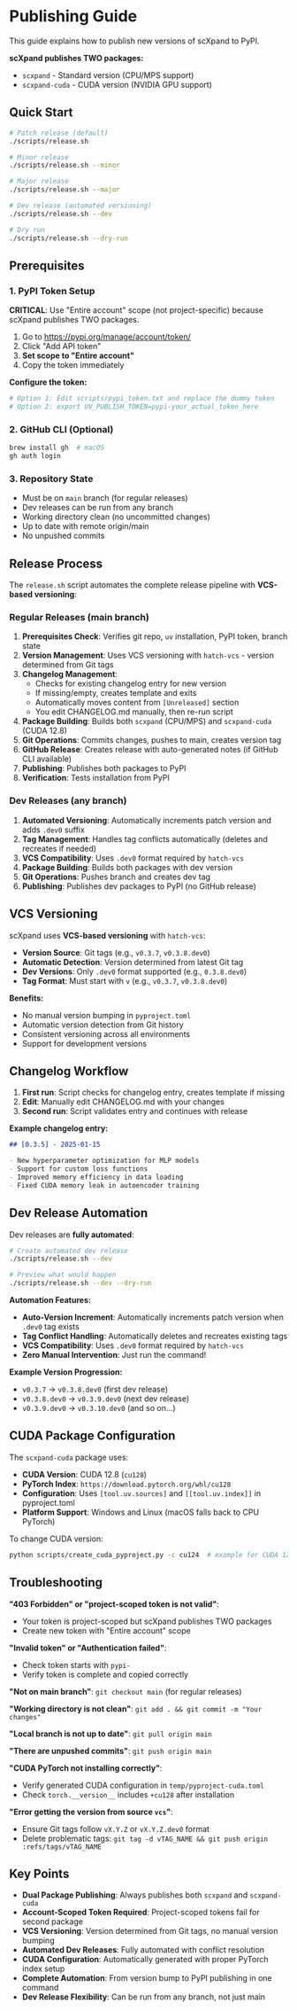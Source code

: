 # Publishing Guide

This guide explains how to publish new versions of scXpand to PyPI.

**scXpand publishes TWO packages:**
- `scxpand` - Standard version (CPU/MPS support)
- `scxpand-cuda` - CUDA version (NVIDIA GPU support)

## Quick Start

```bash
# Patch release (default)
./scripts/release.sh

# Minor release
./scripts/release.sh --minor

# Major release
./scripts/release.sh --major

# Dev release (automated versioning)
./scripts/release.sh --dev

# Dry run
./scripts/release.sh --dry-run
```

## Prerequisites

### 1. PyPI Token Setup

**CRITICAL**: Use "Entire account" scope (not project-specific) because scXpand publishes TWO packages.

1. Go to https://pypi.org/manage/account/token/
2. Click "Add API token"
3. **Set scope to "Entire account"**
4. Copy the token immediately

**Configure the token:**
```bash
# Option 1: Edit scripts/pypi_token.txt and replace the dummy token
# Option 2: export UV_PUBLISH_TOKEN=pypi-your_actual_token_here
```

### 2. GitHub CLI (Optional)
```bash
brew install gh  # macOS
gh auth login
```

### 3. Repository State
- Must be on `main` branch (for regular releases)
- Dev releases can be run from any branch
- Working directory clean (no uncommitted changes)
- Up to date with remote origin/main
- No unpushed commits

## Release Process

The `release.sh` script automates the complete release pipeline with **VCS-based versioning**:

### Regular Releases (main branch)
1. **Prerequisites Check**: Verifies git repo, `uv` installation, PyPI token, branch state
2. **Version Management**: Uses VCS versioning with `hatch-vcs` - version determined from Git tags
3. **Changelog Management**:
   - Checks for existing changelog entry for new version
   - If missing/empty, creates template and exits
   - Automatically moves content from `[Unreleased]` section
   - You edit CHANGELOG.md manually, then re-run script
4. **Package Building**: Builds both `scxpand` (CPU/MPS) and `scxpand-cuda` (CUDA 12.8)
5. **Git Operations**: Commits changes, pushes to main, creates version tag
6. **GitHub Release**: Creates release with auto-generated notes (if GitHub CLI available)
7. **Publishing**: Publishes both packages to PyPI
8. **Verification**: Tests installation from PyPI

### Dev Releases (any branch)
1. **Automated Versioning**: Automatically increments patch version and adds `.dev0` suffix
2. **Tag Management**: Handles tag conflicts automatically (deletes and recreates if needed)
3. **VCS Compatibility**: Uses `.dev0` format required by `hatch-vcs`
4. **Package Building**: Builds both packages with dev version
5. **Git Operations**: Pushes branch and creates dev tag
6. **Publishing**: Publishes dev packages to PyPI (no GitHub release)

## VCS Versioning

scXpand uses **VCS-based versioning** with `hatch-vcs`:

- **Version Source**: Git tags (e.g., `v0.3.7`, `v0.3.8.dev0`)
- **Automatic Detection**: Version determined from latest Git tag
- **Dev Versions**: Only `.dev0` format supported (e.g., `0.3.8.dev0`)
- **Tag Format**: Must start with `v` (e.g., `v0.3.7`, `v0.3.8.dev0`)

**Benefits:**
- No manual version bumping in `pyproject.toml`
- Automatic version detection from Git history
- Consistent versioning across all environments
- Support for development versions

## Changelog Workflow

1. **First run**: Script checks for changelog entry, creates template if missing
2. **Edit**: Manually edit CHANGELOG.md with your changes
3. **Second run**: Script validates entry and continues with release

**Example changelog entry:**
```markdown
## [0.3.5] - 2025-01-15

- New hyperparameter optimization for MLP models
- Support for custom loss functions
- Improved memory efficiency in data loading
- Fixed CUDA memory leak in autoencoder training
```

## Dev Release Automation

Dev releases are **fully automated**:

```bash
# Create automated dev release
./scripts/release.sh --dev

# Preview what would happen
./scripts/release.sh --dev --dry-run
```

**Automation Features:**
- **Auto-Version Increment**: Automatically increments patch version when `.dev0` tag exists
- **Tag Conflict Handling**: Automatically deletes and recreates existing tags
- **VCS Compatibility**: Uses `.dev0` format required by `hatch-vcs`
- **Zero Manual Intervention**: Just run the command!

**Example Version Progression:**
- `v0.3.7` → `v0.3.8.dev0` (first dev release)
- `v0.3.8.dev0` → `v0.3.9.dev0` (next dev release)
- `v0.3.9.dev0` → `v0.3.10.dev0` (and so on...)

## CUDA Package Configuration

The `scxpand-cuda` package uses:
- **CUDA Version**: CUDA 12.8 (`cu128`)
- **PyTorch Index**: `https://download.pytorch.org/whl/cu128`
- **Configuration**: Uses `[tool.uv.sources]` and `[[tool.uv.index]]` in pyproject.toml
- **Platform Support**: Windows and Linux (macOS falls back to CPU PyTorch)

To change CUDA version:
```bash
python scripts/create_cuda_pyproject.py -c cu124  # example for CUDA 12.4
```

## Troubleshooting

**"403 Forbidden" or "project-scoped token is not valid"**:
- Your token is project-scoped but scXpand publishes TWO packages
- Create new token with "Entire account" scope

**"Invalid token" or "Authentication failed"**:
- Check token starts with `pypi-`
- Verify token is complete and copied correctly

**"Not on main branch"**: `git checkout main` (for regular releases)

**"Working directory is not clean"**: `git add . && git commit -m "Your changes"`

**"Local branch is not up to date"**: `git pull origin main`

**"There are unpushed commits"**: `git push origin main`

**"CUDA PyTorch not installing correctly"**:
- Verify generated CUDA configuration in `temp/pyproject-cuda.toml`
- Check `torch.__version__` includes `+cu128` after installation

**"Error getting the version from source `vcs`"**:
- Ensure Git tags follow `vX.Y.Z` or `vX.Y.Z.dev0` format
- Delete problematic tags: `git tag -d vTAG_NAME && git push origin :refs/tags/vTAG_NAME`

## Key Points

- **Dual Package Publishing**: Always publishes both `scxpand` and `scxpand-cuda`
- **Account-Scoped Token Required**: Project-scoped tokens fail for second package
- **VCS Versioning**: Version determined from Git tags, no manual version bumping
- **Automated Dev Releases**: Fully automated with conflict resolution
- **CUDA Configuration**: Automatically generated with proper PyTorch index setup
- **Complete Automation**: From version bump to PyPI publishing in one command
- **Dev Release Flexibility**: Can be run from any branch, not just main
